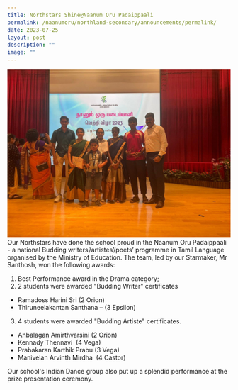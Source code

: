 ```yaml
---
title: Northstars Shine@Naanum Oru Padaippaali
permalink: /naanumoru/northland-secondary/announcements/permalink/
date: 2023-07-25
layout: post
description: ""
image: ""
---
```


![](/images/photo_6185953925581093333_y.jpg)Our Northstars have done the school proud in the Naanum Oru Padaippaali - a national Budding writers’/artistes’/poets’ programme in Tamil Language organised by the Ministry of Education. The team, led by our Starmaker, Mr Santhosh, won the following awards:

1) Best Performance award in the Drama category;
2) 2 students were awarded "Budding Writer" certificates
* Ramadoss Harini Sri (2 Orion)
* Thiruneelakantan Santhana – (3 Epsilon)
3) 4 students were awarded "Budding Artiste" certificates.
* Anbalagan Amirthvarsini (2 Orion)
* Kennady Thennavi  (4 Vega)
* Prabakaran Karthik Prabu (3 Vega)
* Manivelan Arvinth Mirdha  (4 Castor)

Our school's Indian Dance group also put up a splendid performance at the prize presentation ceremony.